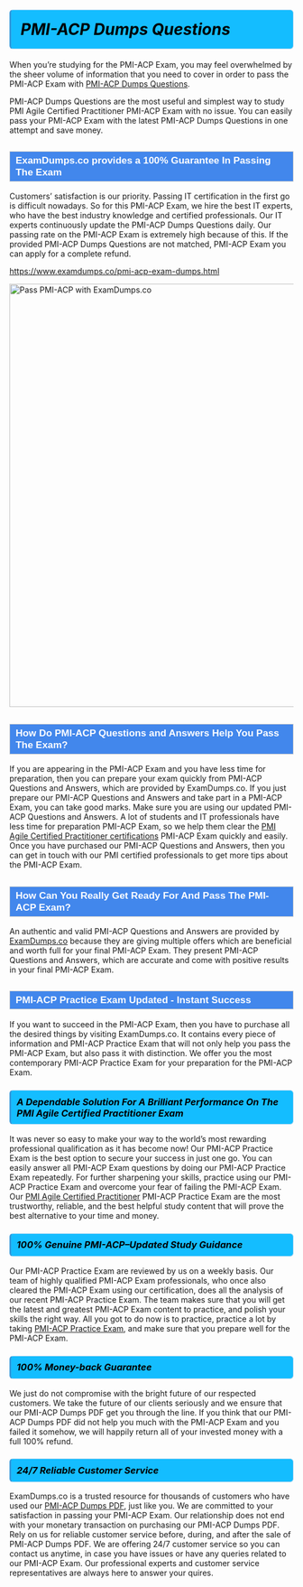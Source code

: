 <h1>                <strong><span style="display: block; color: #000000; background: #14BDFF; border: 0.5px solid #AED6F1; border-left: 3px solid #3498DB; padding: .6em; border-radius: 6px;">                     <em>PMI-ACP <span class="exam_variation">Dumps Questions</span> </em>                </span></strong>            </h1>                        <p>When you’re studying for the PMI-ACP Exam, you may feel overwhelmed by the sheer volume of information             that you need to cover in order to pass the PMI-ACP Exam with <a href="https://www.examdumps.co/pmi-acp-exam-dumps.html">PMI-ACP <span class="exam_variation">Dumps Questions</span></a>.</p>            <p>PMI-ACP <span class="exam_variation">Dumps Questions</span> are the most useful and simplest way to study PMI Agile Certified Practitioner PMI-ACP Exam             with no issue. You can easily pass your PMI-ACP Exam with the latest PMI-ACP <span class="exam_variation">Dumps Questions</span> in one attempt and save money.</p>                        <h2 style="background: #4287ec; border: 1px solid #cccccc; padding: 5px 10px;">                <span style="color: #ffffff;">                    <span style="font-size: 11pt;">                        <span style="line-height: normal;">                            <span style="font-family: Calibri,sans-serif;">                                <strong>                                    <span style="font-size: 13.0pt;">ExamDumps.co provides a 100% Guarantee In Passing The Exam</span>                                </strong>                            </span>                        </span>                    </span>                </span>            </h2>                        <p>Customers’ satisfaction is our priority. Passing IT certification in the first go is difficult nowadays. So for this PMI-ACP Exam,             we hire the best IT experts, who have the best industry knowledge and certified professionals. Our IT experts continuously update the PMI-ACP <span class="exam_variation">Dumps Questions</span>             daily. Our passing rate on the PMI-ACP Exam is extremely high because of this. If the provided PMI-ACP <span class="exam_variation">Dumps Questions</span> are not matched, PMI-ACP Exam you             can apply for a complete refund.</p>                                    <p><a href="https://www.examdumps.co/pmi-acp-exam-dumps.html">https://www.examdumps.co/pmi-acp-exam-dumps.html</a></p>                        <p><a href="https://www.examdumps.co/"><img src="https://www.examdumps.co//images/banners/big-sale-20-percent-discount-offer-examdumps.jpg" class="postImage" alt="Pass PMI-ACP with ExamDumps.co" width="750"></a></p>                                        <h2 style="background: #4287ec; border: 1px solid #cccccc; padding: 5px 10px;">                <span style="color: #ffffff;">                    <span style="font-size: 11pt;">                        <span style="line-height: normal;">                            <span style="font-family: Calibri,sans-serif;">                                <strong>                                    <span style="font-size: 13.0pt;">How Do PMI-ACP <span class="exam_variation2">Questions and Answers</span> Help You Pass The Exam?</span>                                </strong>                            </span>                        </span>                    </span>                </span>            </h2>                        <p>If you are appearing in the PMI-ACP Exam and you have less time for preparation, then you can prepare your exam quickly from PMI-ACP <span class="exam_variation2">Questions and Answers</span>,             which are provided by ExamDumps.co. If you just prepare our PMI-ACP <span class="exam_variation2">Questions and Answers</span> and take part in a PMI-ACP Exam, you can take good marks.             Make sure you are using our updated PMI-ACP <span class="exam_variation2">Questions and Answers</span>. A lot of students and IT professionals have less time for preparation PMI-ACP Exam,             so we help them clear the <a href="https://www.examdumps.co/pmi-acp-certification-exam-dumps.html">PMI Agile Certified Practitioner certifications</a> PMI-ACP Exam quickly and easily. Once you have purchased             our PMI-ACP <span class="exam_variation2">Questions and Answers</span>, then you can get in touch with our PMI certified professionals to get more tips about the PMI-ACP Exam.</p>                        <h2 style="background: #4287ec; border: 1px solid #cccccc; padding: 5px 10px;">                <span style="color: #ffffff;">                    <span style="font-size: 11pt;">                        <span style="line-height: normal;">                            <span style="font-family: Calibri,sans-serif;">                                <strong>                                    <span style="font-size: 13.0pt;">How Can You Really Get Ready For And Pass The PMI-ACP Exam?</span>                                </strong>                            </span>                        </span>                    </span>                </span>            </h2>                        <p>An authentic and valid PMI-ACP <span class="exam_variation2">Questions and Answers</span> are provided by <a href="https://www.examdumps.co/">ExamDumps.co</a> because they are giving multiple offers which are beneficial             and worth full for your final PMI-ACP Exam. They present PMI-ACP <span class="exam_variation2">Questions and Answers</span>, which are accurate and come with positive             results in your final PMI-ACP Exam.</p>                        <h2 style="background: #4287ec; border: 1px solid #cccccc; padding: 5px 10px;">                <span style="color: #ffffff;">                    <span style="font-size: 11pt;">                        <span style="line-height: normal;">                            <span style="font-family: Calibri,sans-serif;">                                <strong>                                    <span style="font-size: 13.0pt;">PMI-ACP <span class="exam_variation3">Practice Exam</span> Updated - Instant Success</span>                                </strong>                            </span>                        </span>                    </span>                </span>            </h2>                        <p>If you want to succeed in the PMI-ACP Exam, then you have to purchase all the desired things by visiting ExamDumps.co.             It contains every piece of information and PMI-ACP <span class="exam_variation3">Practice Exam</span> that will not only help you pass the PMI-ACP Exam,             but also pass it with distinction. We offer you the most contemporary PMI-ACP <span class="exam_variation3">Practice Exam</span> for your preparation for the PMI-ACP Exam.</p>                        <h3>                <strong>                    <span style="display: block; color: #000000; background: #14BDFF; border: 0.5px solid #AED6F1; border-left: 3px solid #3498DB; padding: .6em; border-radius: 6px;">                        <em>A Dependable Solution For A Brilliant Performance On The PMI Agile Certified Practitioner Exam</em>                    </span>                </strong>            </h3>                        <p>It was never so easy to make your way to the world’s most rewarding professional qualification as it has become now! Our PMI-ACP <span class="exam_variation3">Practice Exam</span>             is the best option to secure your success in just one go. You can easily answer all PMI-ACP Exam questions by doing our PMI-ACP <span class="exam_variation3">Practice Exam</span>             repeatedly. For further sharpening your skills, practice using our PMI-ACP <span class="exam_variation3">Practice Exam</span> and overcome your fear of failing the PMI-ACP Exam.             Our <a href="https://www.examdumps.co/pmi-acp-exam-dumps.html">PMI Agile Certified Practitioner</a> PMI-ACP <span class="exam_variation3">Practice Exam</span> are the most trustworthy, reliable, and the best helpful study             content that will prove the best alternative to your time and money.</p>                        <h3>                <strong>                    <span style="display: block; color: #000000; background: #14BDFF; border: 0.5px solid #AED6F1; border-left: 3px solid #3498DB; padding: .6em; border-radius: 6px;">                        <em>100% Genuine PMI-ACP–Updated Study Guidance </em>                    </span>                </strong>            </h3>                        <p>Our PMI-ACP <span class="exam_variation3">Practice Exam</span> are reviewed by us on a weekly basis. Our team of highly qualified PMI-ACP Exam professionals, who once also             cleared the PMI-ACP Exam using our certification, does all the analysis of our recent PMI-ACP <span class="exam_variation3">Practice Exam</span>. The team makes sure that you will get the             latest and greatest PMI-ACP Exam content to practice, and polish your skills the right way. All you got to do now is to practice, practice a lot by             taking <a href="https://www.examdumps.co/pmi-exam-dumps.html">PMI-ACP <span class="exam_variation3">Practice Exam</span></a>, and make sure that you prepare well for the PMI-ACP Exam.</p>                        <h3>                <strong>                    <span style="display: block; color: #000000; background: #14BDFF; border: 0.5px solid #AED6F1; border-left: 3px solid #3498DB; padding: .6em; border-radius: 6px;">                        <em>100% Money-back Guarantee</em>                    </span>                </strong>            </h3>                        <p>We just do not compromise with the bright future of our respected customers. We take the future of our clients seriously and we ensure that our             PMI-ACP <span class="exam_variation4">Dumps PDF</span> get you through the line. If you think that our PMI-ACP <span class="exam_variation4">Dumps PDF</span> did not help you much with the PMI-ACP Exam and you             failed it somehow, we will happily return all of your invested money with a full 100% refund.</p>                                    <h3>                <strong>                    <span style="display: block; color: #000000; background: #14BDFF; border: 0.5px solid #AED6F1; border-left: 3px solid #3498DB; padding: .6em; border-radius: 6px;">                        <em>24/7 Reliable Customer Service</em>                    </span>                </strong>            </h3>                        <p>ExamDumps.co is a trusted resource for thousands of customers who have used our <a href="https://www.examdumps.co/pmi-acp-exam-dumps.html">PMI-ACP <span class="exam_variation4">Dumps PDF</span></a>, just like you. We are committed to your             satisfaction in passing your PMI-ACP Exam. Our relationship does not end with your monetary transaction on purchasing our PMI-ACP <span class="exam_variation4">Dumps PDF</span>.             Rely on us for reliable customer service before, during, and after the sale of PMI-ACP <span class="exam_variation4">Dumps PDF</span>. We are offering 24/7 customer service so you             can contact us anytime, in case you have issues or have any queries related to our PMI-ACP Exam. Our professional experts and customer service             representatives are always here to answer your quires.</p>                    
